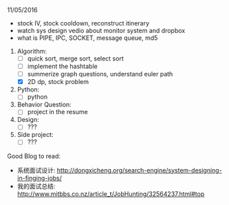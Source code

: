 11/05/2016
- stock IV, stock cooldown, reconstruct itinerary
- watch sys design vedio about monitor system and dropbox
- what is PIPE, IPC, SOCKET, message queue, md5


1. Algorithm:
    * [ ] quick sort, merge sort, select sort
    * [ ] implement the hashtable 
    * [ ] summerize graph questions, understand euler path 
    * [x] 2D dp, stock problem

2. Python:
    * [ ] python

3. Behavior Question:
    * [ ] project in the resume 

4. Design:
    * [ ] ???
    
5. Side project:
    * [ ] ???

Good Blog to read:

* 系统面试设计: http://dongxicheng.org/search-engine/system-designing-in-finging-jobs/
* 我的面试总结: http://www.mitbbs.co.nz/article_t/JobHunting/32564237.html#top


